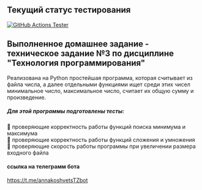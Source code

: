 ## Текущий статус тестирования
[![GitHub Actions Tester](https://github.com/annakoshovets/homework_tz3/actions/workflows/main.yml/badge.svg)](https://github.com/annakoshovets/homework_tz3/actions/workflows/main.yml)

## Выполненное домашнее задание - техническое задание №3 по дисциплине "Технология программирования"
Реализована на Python простейшая программа, которая считывает из файла числа, а далее отдельными функциями ищет среди этих чисел минимальное число, максимальное число, считает их общую сумму и произведение.     
     
##### Для этой программы подготовлены тесты:    
:black_square_button: проверяющие корректность работы функций поиска минимума и максимума    
:black_square_button: проверяющие корректность работы функций сложения и умножения    
:black_square_button: проверяющие скорость работы программы при увеличении размера входного файла    

#### ссылка на телеграмм бота
https://t.me/annakoshvetsTZbot

